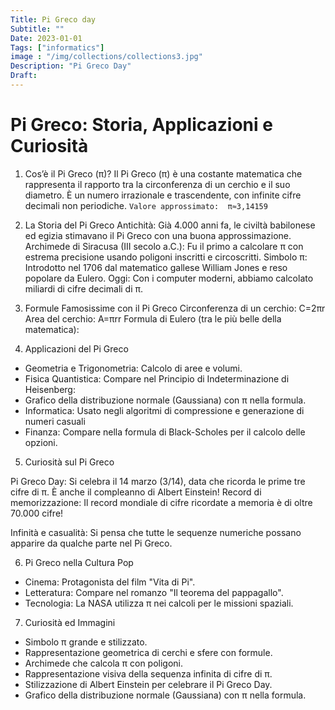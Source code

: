 ```yaml
---
Title: Pi Greco day
Subtitle: ""
Date: 2023-01-01
Tags: ["informatics"]
image : "/img/collections/collections3.jpg"
Description: "Pi Greco Day"
Draft: 
---
```


# Pi Greco: Storia, Applicazioni e Curiosità

1. Cos’è il Pi Greco (π)?
Il Pi Greco (π) è una costante matematica che rappresenta il rapporto tra la circonferenza di un cerchio e il suo diametro. È un numero irrazionale e trascendente, con infinite cifre decimali non periodiche.
``Valore approssimato:  π≈3,14159``


2. La Storia del Pi Greco
Antichità: Già 4.000 anni fa, le civiltà babilonese ed egizia stimavano il Pi Greco con una buona approssimazione.
Archimede di Siracusa (III secolo a.C.): Fu il primo a calcolare π con estrema precisione usando poligoni inscritti e circoscritti.
Simbolo π: Introdotto nel 1706 dal matematico gallese William Jones e reso popolare da Eulero.
Oggi: Con i computer moderni, abbiamo calcolato miliardi di cifre decimali di π.

3. Formule Famosissime con il Pi Greco
Circonferenza di un cerchio:  C=2πr
Area del cerchio: A=πrr
Formula di Eulero (tra le più belle della matematica):

4. Applicazioni del Pi Greco

- Geometria e Trigonometria: Calcolo di aree e volumi.
- Fisica Quantistica: Compare nel Principio di Indeterminazione di Heisenberg:
- Grafico della distribuzione normale (Gaussiana) con π nella formula.
- Informatica: Usato negli algoritmi di compressione e generazione di numeri casuali
- Finanza: Compare nella formula di Black-Scholes per il calcolo delle opzioni.


5. Curiosità sul Pi Greco

Pi Greco Day: Si celebra il 14 marzo (3/14), data che ricorda le prime tre cifre di π. È anche il compleanno di Albert Einstein!
Record di memorizzazione: Il record mondiale di cifre ricordate a memoria è di oltre 70.000 cifre!

Infinità e casualità: Si pensa che tutte le sequenze numeriche possano apparire da qualche parte nel Pi Greco.

6. Pi Greco nella Cultura Pop
- Cinema: Protagonista del film "Vita di Pi".
- Letteratura: Compare nel romanzo "Il teorema del pappagallo".
- Tecnologia: La NASA utilizza π nei calcoli per le missioni spaziali.


7. Curiosità ed Immagini
- Simbolo π grande e stilizzato.
- Rappresentazione geometrica di cerchi e sfere con formule.
- Archimede che calcola π con poligoni.
- Rappresentazione visiva della sequenza infinita di cifre di π.
- Stilizzazione di Albert Einstein per celebrare il Pi Greco Day.
- Grafico della distribuzione normale (Gaussiana) con π nella formula.